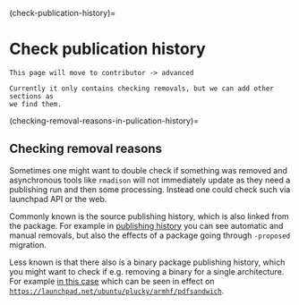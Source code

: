 (check-publication-history)=
# Check publication history

```{note}
This page will move to contributor -> advanced

Currently it only contains checking removals, but we can add other sections as
we find them.
```

(checking-removal-reasons-in-pulication-history)=
## Checking removal reasons 

Sometimes one might want to double check if something was removed and
asynchronous tools like `rmadison` will not immediately update as they need a
publishing run and then some processing. Instead one could check such via
launchpad API or the web.

Commonly known is the source publishing history, which is also linked from the
package. For example in
[publishing history](https://launchpad.net/ubuntu/+source/libsdl2/+publishinghistory)
you can see automatic and manual removals, but also the effects of a package
going through `-proposed` migration.

Less known is that there also is a binary package publishing history, which you
might want to check if e.g. removing a binary for a single architecture. For
example [in this case](https://bugs.launchpad.net/ubuntu/+source/pdfsandwich/+bug/2092549/comments/5)
which can be seen in effect on
[`https://launchpad.net/ubuntu/plucky/armhf/pdfsandwich`](https://launchpad.net/ubuntu/plucky/armhf/pdfsandwich).

